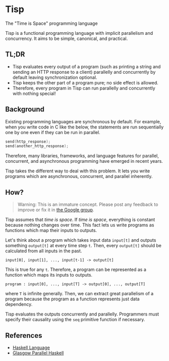 # Tisp

The "Time is Space" programming language

Tisp is a functional programming language with implicit parallelism and
concurrency.
It aims to be simple, canonical, and practical.

## TL;DR

- Tisp evaluates every output of a program (such as printing a string and
  sending an HTTP response to a client) parallelly and concurrently by default
  leaving synchronization optional.
- Tisp keeps the other part of a program pure; no side effect is allowed.
- Therefore, every program in Tisp can run parallelly and concurrently with
  nothing special!

## Background

Existing programming languages are synchronous by default.
For example, when you write code in C like the below, the statements are run
sequentially one by one even if they can be run in parallel.

```c
send(http_response);
send(another_http_response);
```

Therefore, many libraries, frameworks, and language features for parallel,
concurrent, and asynchronous programming have emerged in recent years.

Tisp takes the different way to deal with this problem.
It lets you write programs which are asynchronous, concurrent, and parallel
inherently.

## How?

> Warning: This is an immature concept.
> Please post any feedback to improve or fix it in
> [the Google group](https://groups.google.com/forum/#!forum/tisp-aliens).

Tisp assumes that *time is space*.
If *time is space*, everything is constant because nothing changes over time.
This fact lets us write programs as functions which map their inputs to
outputs.

Let's think about a program which takes input data `input[t]` and outputs
something `output[t]` at every time step `t`.
Then, every `output[t]` should be calculated from all inputs in the past.

```
input[0], input[1], ..., input[t-1] -> output[t]
```

This is true for any `t`.
Therefore, a program can be represented as a function which maps its inputs to
outputs.

```
program : input[0], ..., input[T] -> output[0], ..., output[T]
```

where `T` is infinite generally.
Then, we can extract great parallelism of a program because the program as a
function represents just data dependency.

Tisp evaluates the outputs concurrently and parallelly.
Programmers must specify their causality using the `seq` primitive function if
necessary.

## References

- [Haskell Language](https://www.haskell.org/)
- [Glasgow Parallel Haskell](http://www.macs.hw.ac.uk/~dsg/gph/)
